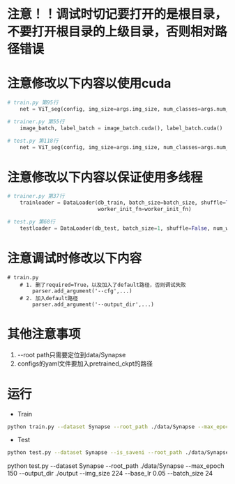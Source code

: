 # 注意！！调试时切记要打开的是根目录，不要打开根目录的上级目录，否则相对路径错误


# 注意修改以下内容以使用cuda
```python
# train.py 第95行
    net = ViT_seg(config, img_size=args.img_size, num_classes=args.num_classes).cuda()

# trainer.py 第55行
    image_batch, label_batch = image_batch.cuda(), label_batch.cuda()

# test.py 第118行
    net = ViT_seg(config, img_size=args.img_size, num_classes=args.num_classes).cpu()
```

# 注意修改以下内容以保证使用多线程
```python
# trainer.py 第37行
    trainloader = DataLoader(db_train, batch_size=batch_size, shuffle=True, num_workers=8, pin_memory=True,
                             worker_init_fn=worker_init_fn)

# test.py 第68行
    testloader = DataLoader(db_test, batch_size=1, shuffle=False, num_workers=1)
```

# 注意调试时修改以下内容
```
# train.py 
    # 1. 删了required=True，以及加入了default路径，否则调试失败
        parser.add_argument('--cfg',...)
    # 2. 加入default路径 
        parser.add_argument('--output_dir',...)
```

# 其他注意事项
1. --root path只需要定位到data/Synapse
2. configs的yaml文件要加入pretrained_ckpt的路径

# 运行
- Train

```bash
python train.py --dataset Synapse --root_path ./data/Synapse --max_epochs 150 --output_dir ./output  --img_size 224 --base_lr 0.05 --batch_size 24
```

- Test 

```bash
python test.py --dataset Synapse --is_saveni --root_path ./data/Synapse --max_epoch 150 --output_dir ./output --img_size 224 --base_lr 0.05 --batch_size 24
```

python test.py --dataset Synapse --root_path ./data/Synapse --max_epoch 150 --output_dir ./output --img_size 224 --base_lr 0.05 --batch_size 24